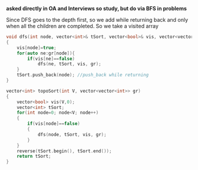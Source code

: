 **asked directly in OA and Interviews so  study, but do via BFS in problems**

Since DFS goes to the depth first, so we add while returning back and only when all the children are completed.
So we take a visited array 

```C++
void dfs(int node, vector<int>& tSort, vector<bool>& vis, vector<vector<int>>& gr)
{
	vis[node]=true;
	for(auto ne:gr[node]){
		if(vis[ne]==false)
			dfs(ne, tSort, vis, gr);
	}
	tSort.push_back(node); //push_back while returning
}

vector<int> topoSort(int V, vector<vector<int>> gr)
{
	vector<bool> vis(V,0);
	vector<int> tSort;
	for(int node=0; node<V; node++)
	{
		if(vis[node]==false)
		{
			dfs(node, tSort, vis, gr);
		}
	}
	reverse(tSort.begin(), tSort.end());
	return tSort;
}
```

